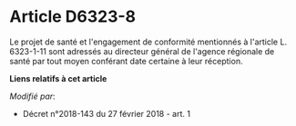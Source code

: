 # Article D6323-8

Le projet de santé et l'engagement de conformité mentionnés à l'article L. 6323-1-11 sont adressés au directeur général de
l'agence régionale de santé par tout moyen conférant date certaine à leur réception.

**Liens relatifs à cet article**

_Modifié par_:

  - Décret n°2018-143 du 27 février 2018 - art. 1
